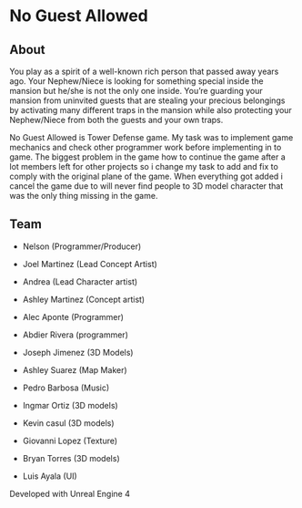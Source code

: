 # No Guest Allowed

## About 

You play as a spirit of a well-known rich person that passed away years ago. Your Nephew/Niece is looking for something special inside the mansion but he/she is not the only one inside. You’re guarding your mansion from uninvited guests that are stealing your precious belongings by activating many different traps in the mansion while also protecting your Nephew/Niece from both the guests and your own traps.

No Guest Allowed is Tower Defense game. My task was to implement game mechanics and check other programmer work before implementing in to game. The biggest problem in the game how to continue the game after a lot members left for other projects so i change my task to add and fix to comply with the original plane of the game. When everything got added i cancel the game due to will never find people to 3D model character that was the only thing missing in the game.


## Team

* Nelson (Programmer/Producer)

* Joel Martinez (Lead Concept Artist)

* Andrea (Lead Character artist)

* Ashley Martinez (Concept artist)

* Alec Aponte (Programmer)

* Abdier Rivera (programmer)

* Joseph Jimenez (3D Models)

* Ashley Suarez (Map Maker)

* Pedro Barbosa (Music)

* Ingmar Ortiz  (3D models)

* Kevin casul (3D models)

* Giovanni Lopez  (Texture)

* Bryan Torres (3D models)

* Luis Ayala (UI)

Developed with Unreal Engine 4
